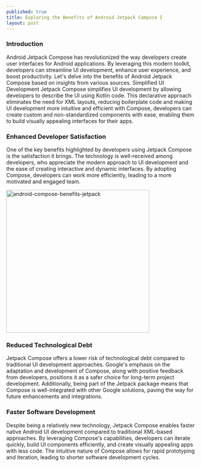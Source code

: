 ```yaml
---
published: true
title: Exploring the Benefits of Android Jetpack Compose I
layout: post
---
```


### Introduction 
Android Jetpack Compose has revolutionized the way developers create user interfaces for Android applications. By leveraging this modern toolkit, developers can streamline UI development, enhance user experience, and boost productivity. Let's delve into the benefits of Android Jetpack Compose based on insights from various sources.
Simplified UI Development
Jetpack Compose simplifies UI development by allowing developers to describe the UI using Kotlin code. This declarative approach eliminates the need for XML layouts, reducing boilerplate code and making UI development more intuitive and efficient with Compose, developers can create custom and non-standardized components with ease, enabling them to build visually appealing interfaces for their apps.

### Enhanced Developer Satisfaction
One of the key benefits highlighted by developers using Jetpack Compose is the satisfaction it brings. The technology is well-received among developers, who appreciate the modern approach to UI development and the ease of creating interactive and dynamic interfaces. By adopting Compose, developers can work more efficiently, leading to a more motivated and engaged team.

<img src="https://maikotrindade.com/public/img/android-compose-jetpack.jpeg" width="380" height="380" alt="android-compose-benefits-jetpack"/> 

### Reduced Technological Debt
Jetpack Compose offers a lower risk of technological debt compared to traditional UI development approaches. Google's emphasis on the adaptation and development of Compose, along with positive feedback from developers, positions it as a safer choice for long-term project development.
Additionally, being part of the Jetpack package means that Compose is well-integrated with other Google solutions, paving the way for future enhancements and integrations.

### Faster Software Development
Despite being a relatively new technology, Jetpack Compose enables faster native Android UI development compared to traditional XML-based approaches. By leveraging Compose's capabilities, developers can iterate quickly, build UI components efficiently, and create visually appealing apps with less code. The intuitive nature of Compose allows for rapid prototyping and iteration, leading to shorter software development cycles.
